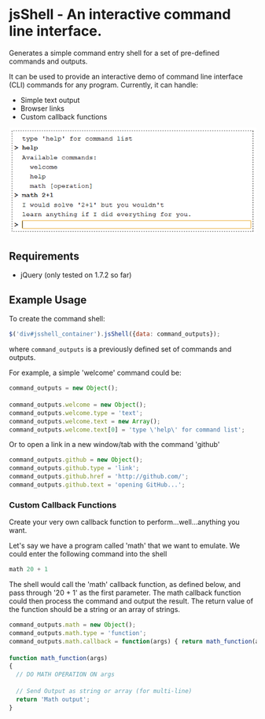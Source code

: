jsShell - An interactive command line interface.
===========================================

Generates a simple command entry shell for a set of pre-defined commands and outputs.

It can be used to provide an interactive demo of command line interface (CLI) commands for any program. Currently, it can handle:

* Simple text output
* Browser links
* Custom callback functions

![](https://github.com/MrLunar/jsShell/blob/master/docs/jsshell-example.png)

Requirements
------------
* jQuery (only tested on 1.7.2 so far)

Example Usage
-------------
To create the command shell:

````javascript
$('div#jsshell_container').jsShell({data: command_outputs});
````
where ```command_outputs``` is a previously defined set of commands and outputs.

For example, a simple 'welcome' command could be:

```javascript
command_outputs = new Object();

command_outputs.welcome = new Object();
command_outputs.welcome.type = 'text';
command_outputs.welcome.text = new Array();
command_outputs.welcome.text[0] = 'type \'help\' for command list';
```

Or to open a link in a new window/tab with the command 'github'

```javascript
command_outputs.github = new Object();
command_outputs.github.type = 'link';
command_outputs.github.href = 'http://github.com/';
command_outputs.github.text = 'opening GitHub...';
```

### Custom Callback Functions ###
Create your very own callback function to perform...well...anything you want.

Let's say we have a program called 'math' that we want to emulate. We could enter the following command into the shell

```javascript
math 20 + 1
```

The shell would call the 'math' callback function, as defined below, and pass through '20 + 1' as the first parameter. The math callback function could then process the command and output the result. The return value of the function should be a string or an array of strings.

```javascript
command_outputs.math = new Object();
command_outputs.math.type = 'function';
command_outputs.math.callback = function(args) { return math_function(args) };

function math_function(args)
{
  // DO MATH OPERATION ON args

  // Send Output as string or array (for multi-line)
  return 'Math output';
}
```